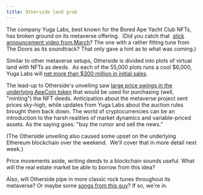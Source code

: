 ```yaml
---
title: Otherside land grab
---
```

The company Yuga Labs, best known for the Bored Ape Yacht Club NFTs, has broken ground on its metaverse offering.  (Did you catch that  [slick announcement video from March](https://twitter.com/yugalabs/status/1505014986556551172)? The one with a rather fitting tune from The Doors as its soundtrack? That only gave a hint as to what was coming.)

Similar to other metaverse setups, Otherside is divided into plots of virtual land with NFTs as deeds.  As each of the 55,000 plots runs a cool $6,000, Yuga Labs will [net more than $300 million in initial sales](https://markets.businessinsider.com/news/currencies/metaverse-investing-bored-ape-yacht-club-yuga-labs-virtual-land-2022-4).  

The lead-up to Otherside's unveiling saw [large price swings in the underlying ApeCoin token](https://www.nasdaq.com/articles/why-apecoin-fell-34-in-just-hours-ahead-of-saturdays-otherside-mint) that would be used for purchasing (well, "minting") the NFT deeds. Anticipation about the metaverse project sent prices sky-high, while updates from Yuga Labs about the auction rules brought them back down. The world of cryptocurrencies can be an introduction to the harsh realities of market dynamics and variable-priced assets. As the saying goes: "buy the rumor and sell the news."

(The Otherside unveiling also caused some upset on the underlying Ethereum blockchain over the weekend.  We'll cover that in more detail next week.)

Price movements aside, writing deeds to a blockchain sounds useful. What will the real estate market be able to borrow from this idea?

Also, will Otherside pipe in more classic rock tunes throughout its metaverse? Or maybe some [songs from this guy](https://twitter.com/songadaymann/status/1520485229223456768)? If so, we're in.